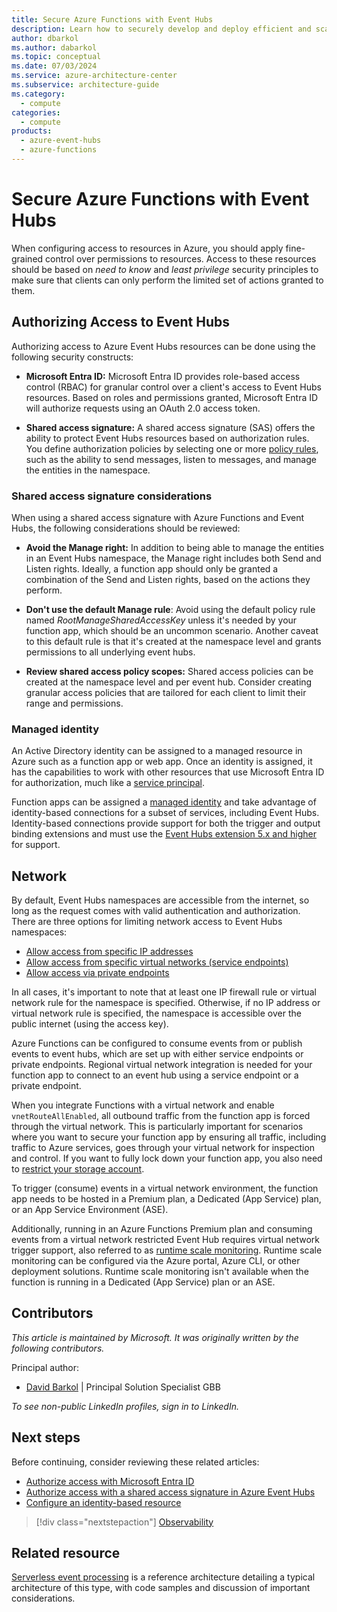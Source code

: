 ```yaml
---
title: Secure Azure Functions with Event Hubs
description: Learn how to securely develop and deploy efficient and scalable code that runs on Azure Functions and responds to Event Hubs events.
author: dbarkol
ms.author: dabarkol
ms.topic: conceptual
ms.date: 07/03/2024
ms.service: azure-architecture-center
ms.subservice: architecture-guide
ms.category:
  - compute
categories:
  - compute
products:
  - azure-event-hubs
  - azure-functions
---
```


# Secure Azure Functions with Event Hubs

When configuring access to resources in Azure, you should apply fine-grained control over permissions to resources. Access to these resources should be based on *need to know* and *least privilege* security principles to make sure that clients can only perform the limited set of actions granted to them.

## Authorizing Access to Event Hubs

Authorizing access to Azure Event Hubs resources can be done using the following security constructs:

- **Microsoft Entra ID:** Microsoft Entra ID provides role-based access control (RBAC) for granular control over a client's access to Event Hubs resources. Based on roles and permissions granted, Microsoft Entra ID will authorize requests using an OAuth 2.0 access token.

- **Shared access signature:** A shared access signature (SAS) offers the ability to protect Event Hubs resources based on authorization rules. You define authorization policies by selecting one or more [policy rules](/azure/event-hubs/authorize-access-shared-access-signature#shared-access-authorization-policies), such as the ability to send messages, listen to messages, and manage the entities in the namespace.

### Shared access signature considerations

When using a shared access signature with Azure Functions and Event Hubs, the following considerations should be reviewed:

- **Avoid the Manage right:** In addition to being able to manage the entities in an Event Hubs namespace, the Manage right includes both Send and Listen rights. Ideally, a function app should only be granted a combination of the Send and Listen rights, based on the actions they perform.

- **Don't use the default Manage rule**: Avoid using the default policy rule named *RootManageSharedAccessKey* unless it's needed by your function app, which should be an uncommon scenario. Another caveat to this default rule is that it's created at the namespace level and grants permissions to all underlying event hubs.

- **Review shared access policy scopes:** Shared access policies can be created at the namespace level and per event hub. Consider creating granular access policies that are tailored for each client to limit their range and permissions.

### Managed identity

An Active Directory identity can be assigned to a managed resource in Azure such as a function app or web app. Once an identity is assigned, it has the capabilities to work with other resources that use Microsoft Entra ID for authorization, much like a [service principal](/azure/active-directory/develop/app-objects-and-service-principals).

Function apps can be assigned a [managed identity](/azure/app-service/overview-managed-identity) and take advantage of identity-based connections for a subset of services, including Event Hubs. Identity-based connections provide support for both the trigger and output binding extensions and must use the [Event Hubs extension 5.x and higher](/azure/azure-functions/functions-bindings-event-hubs#event-hubs-extension-5x-and-higher) for support.

## Network

By default, Event Hubs namespaces are accessible from the internet, so long as the request comes with valid authentication and authorization. There are three options for limiting network access to Event Hubs namespaces:

- [Allow access from specific IP addresses](/azure/event-hubs/event-hubs-ip-filtering)
- [Allow access from specific virtual networks (service endpoints)](/azure/event-hubs/event-hubs-service-endpoints)
- [Allow access via private endpoints](/azure/event-hubs/private-link-service)

In all cases, it's important to note that at least one IP firewall rule or virtual network rule for the namespace is specified. Otherwise, if no IP address or virtual network rule is specified, the namespace is accessible over the public internet (using the access key).

Azure Functions can be configured to consume events from or publish events to event hubs, which are set up with either service endpoints or private endpoints. Regional virtual network integration is needed for your function app to connect to an event hub using a service endpoint or a private endpoint.

When you integrate Functions with a virtual network and enable `vnetRouteAllEnabled`, all outbound traffic from the function app is forced through the virtual network. This is particularly important for scenarios where you want to secure your function app by ensuring all traffic, including traffic to Azure services, goes through your virtual network for inspection and control. If you want to fully lock down your function app, you also need to [restrict your storage account](/azure/azure-functions/configure-networking-how-to#restrict-your-storage-account-to-a-virtual-network).

To trigger (consume) events in a virtual network environment, the function app needs to be hosted in a Premium plan, a Dedicated (App Service) plan, or an App Service Environment (ASE).

Additionally, running in an Azure Functions Premium plan and consuming events from a virtual network restricted Event Hub requires virtual network trigger support, also referred to as [runtime scale monitoring](/azure/azure-functions/functions-networking-options#virtual-network-triggers-non-http). Runtime scale monitoring can be configured via the Azure portal, Azure CLI, or other deployment solutions. Runtime scale monitoring isn't available when the function is running in a Dedicated (App Service) plan or an ASE.

## Contributors

*This article is maintained by Microsoft. It was originally written by the following contributors.* 

Principal author:

 - [David Barkol](https://www.linkedin.com/in/davidbarkol/) | Principal Solution Specialist GBB

*To see non-public LinkedIn profiles, sign in to LinkedIn.*

## Next steps

Before continuing, consider reviewing these related articles:

- [Authorize access with Microsoft Entra ID](/azure/event-hubs/authorize-access-azure-active-directory)
- [Authorize access with a shared access signature in Azure Event Hubs](/azure/event-hubs/authorize-access-shared-access-signature)
- [Configure an identity-based resource](/azure/azure-functions/functions-reference#configure-an-identity-based-connection)

> [!div class="nextstepaction"]
> [Observability](./observability.yml)

## Related resource

[Serverless event processing](../../reference-architectures/serverless/event-processing.yml) is a reference architecture detailing a typical architecture of this type, with code samples and discussion of important considerations.
